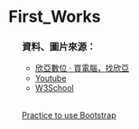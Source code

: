 # First_Works
<ul>
  <h3>資料、圖片來源：</h3>
  <ul>
    <li><a href="https://www.sinya.com.tw/index.php">欣亞數位 ‧ 買電腦，找欣亞</a></li>
    <li><a href="https://www.youtube.com/">Youtube</a></li>
    <li><a href="https://www.w3schools.com/">W3School</a></li>
  </ul>
  <br />
  <p><a href="https://ming-hc.github.io/Html-Css-Bootstrap/">Practice to use Bootstrap</a</p>

